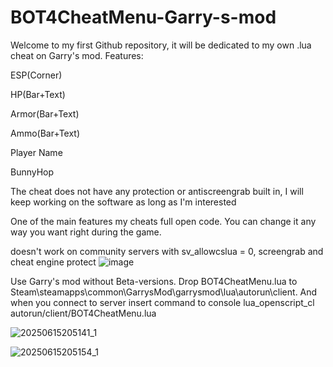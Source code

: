 # BOT4CheatMenu-Garry-s-mod
Welcome to my first Github repository, it will be dedicated to my own .lua cheat on Garry's mod. Features:
 
ESP(Corner)

HP(Bar+Text) 

Armor(Bar+Text) 

Ammo(Bar+Text)
 
Player Name 

BunnyHop 

The cheat does not have any protection or antiscreengrab built in, I will keep working on the software as long as I'm interested

One of the main features my cheats full open code. You can change it any way you want right during the game.

doesn't work on community servers with sv_allowcslua = 0, screengrab and cheat engine protect
![image](https://github.com/user-attachments/assets/9b17c8e4-c4cf-4a26-ad7a-2e94df4355da)


Use Garry's mod without Beta-versions. Drop BOT4CheatMenu.lua to Steam\steamapps\common\GarrysMod\garrysmod\lua\autorun\client. And when you connect to server insert command to console lua_openscript_cl autorun/client/BOT4CheatMenu.lua

![20250615205141_1](https://github.com/user-attachments/assets/d0fed89f-be1d-4f7f-aed0-d87d92be22e8)

![20250615205154_1](https://github.com/user-attachments/assets/0e04e487-c496-4ac5-8d81-509cf109cd66)



